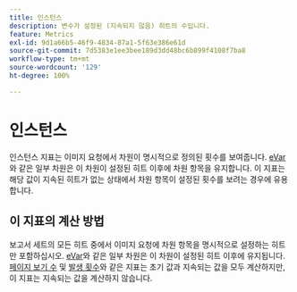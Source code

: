 ```yaml
---
title: 인스턴스
description: 변수가 설정된 (지속되지 않음) 히트의 수입니다.
feature: Metrics
exl-id: 9d1a66b5-46f9-4834-87a1-5f63e386e61d
source-git-commit: 7d5383e1ee3bee189d3dd48bc6b899f4108f7ba8
workflow-type: tm+mt
source-wordcount: '129'
ht-degree: 100%

---
```


# 인스턴스

인스턴스 지표는 이미지 요청에서 차원이 명시적으로 정의된 횟수를 보여줍니다. [eVar](../dimensions/evar.md)와 같은 일부 차원은 이 차원이 설정된 히트 이후에 차원 항목을 유지합니다. 이 지표는 해당 값이 지속된 히트가 없는 상태에서 차원 항목이 설정된 횟수를 보려는 경우에 유용합니다.

## 이 지표의 계산 방법

보고서 세트의 모든 히트 중에서 이미지 요청에 차원 항목을 명시적으로 설정하는 히트만 포함하십시오. [eVar](../dimensions/evar.md)와 같은 일부 차원은 이 차원이 설정된 히트 이후에 유지됩니다. [페이지 보기 수](page-views.md) 및 [발생 횟수](occurrences.md)와 같은 지표는 초기 값과 지속되는 값을 모두 계산하지만, 이 지표는 지속되는 값을 계산하지 않습니다.
